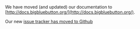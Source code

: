 We have moved (and updated) our documentation to [http://docs.bigbluebutton.org/](http://docs.bigbluebutton.org/).

Our new [issue tracker has moved to Github](https://github.com/bigbluebutton/bigbluebutton/issues)